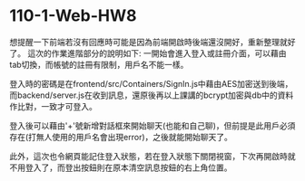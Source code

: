 # 110-1-Web-HW8
想提醒一下前端若沒有回應時可能是因為前端開啟時後端還沒開好，重新整理就好了。
這次的作業進階部分的說明如下:
一開始會進入登入或註冊介面，可以藉由tab切換，而帳號的註冊有限制，用戶名不能一樣。

登入時的密碼是在frontend/src/Containers/SignIn.js中藉由AES加密送到後端，而backend/server.js在收到訊息，還原後再以上課講的bcrypt加密與db中的資料作比對，一致才可登入。

登入後可以藉由'+'號新增對話框來開始聊天(也能和自己聊)，但前提是此用戶必須存在(打無人使用的用戶名會出現error)，之後就能開始聊天了。

此外，這次也令網頁能記住登入狀態，若在登入狀態下關閉視窗，下次再開啟時就不用登入了，而登出按鈕則在原本清空訊息按鈕的右上角位置。

